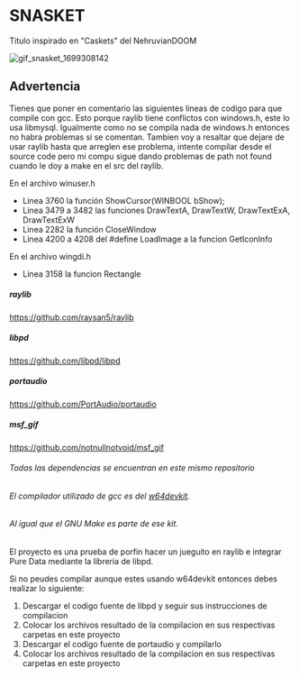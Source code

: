 # SNASKET
Titulo inspirado en "Caskets" del NehruvianDOOM


![gif_snasket_1699308142](https://github.com/feivaoco/assets_repositorios/assets/52841258/fc949eb9-1656-4ec4-84e9-222e28591ceb)


## Advertencia
Tienes que poner en comentario las siguientes lineas de codigo para que compile con gcc.
Esto porque raylib tiene conflictos con windows.h, este lo usa libmysql. Igualmente como no
se compila nada de windows.h entonces no habra problemas si se comentan. 
Tambien voy a resaltar que dejare de usar raylib hasta que arreglen ese problema, intente compilar desde
el source code pero mi compu sigue dando problemas de path not found cuando le doy a make en el src del
raylib.

En el archivo winuser.h
- Linea 3760 la función ShowCursor(WINBOOL bShow);
- Linea 3479 a 3482 las funciones DrawTextA, DrawTextW, DrawTextExA, DrawTextExW
- Linea 2282 la función CloseWindow
- Linea 4200 a 4208 del #define LoadImage a la funcion GetIconInfo 

En el archivo wingdi.h
- Linea 3158 la funcion Rectangle

##### raylib
<https://github.com/raysan5/raylib>
##### libpd
<https://github.com/libpd/libpd>
##### portaudio
<https://github.com/PortAudio/portaudio>
##### msf_gif
<https://github.com/notnullnotvoid/msf_gif>


###### Todas las dependencias se encuentran en este mismo repositorio
###### El compilador utilizado de gcc es del [w64devkit](https://github.com/skeeto/w64devkit).
###### Al igual que el GNU Make es parte de ese kit.

El proyecto es una prueba de porfin hacer un jueguito en raylib e integrar Pure Data mediante la libreria de libpd. 

Si no peudes compilar aunque estes usando w64devkit entonces debes
realizar lo siguiente:
1. Descargar el codigo fuente de libpd y seguir sus instrucciones de compilacion
2. Colocar los archivos resultado de la compilacion en sus respectivas carpetas en este proyecto
3. Descargar el codigo fuente de portaudio y compilarlo
4. Colocar los archivos resultado de la compilacion en sus respectivas carpetas en este proyecto   
